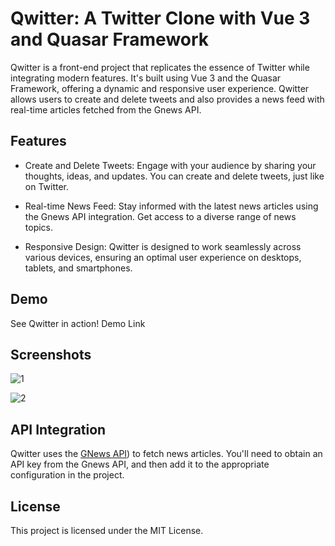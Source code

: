 # Qwitter: A Twitter Clone with Vue 3 and Quasar Framework
Qwitter is a front-end project that replicates the essence of Twitter while integrating modern features. It's built using Vue 3 and the Quasar Framework, offering a dynamic and responsive user experience. Qwitter allows users to create and delete tweets and also provides a news feed with real-time articles fetched from the Gnews API.

## Features
* Create and Delete Tweets: Engage with your audience by sharing your thoughts, ideas, and updates. You can create and delete tweets, just like on Twitter.

* Real-time News Feed: Stay informed with the latest news articles using the Gnews API integration. Get access to a diverse range of news topics.

* Responsive Design: Qwitter is designed to work seamlessly across various devices, ensuring an optimal user experience on desktops, tablets, and smartphones.

## Demo
See Qwitter in action! Demo Link

## Screenshots
![1](https://github.com/SahilBht/Qwitter/assets/88426479/b7230467-cad3-4f53-83e9-baffd47851e9)


![2](https://github.com/SahilBht/Qwitter/assets/88426479/70c760c0-2b12-4c9a-b368-674d4b1793a9)

## API Integration
Qwitter uses the [GNews API](https://gnews.io/docs/v4#introduction)) to fetch news articles. You'll need to obtain an API key from the Gnews API, and then add it to the appropriate configuration in the project.

## License
This project is licensed under the MIT License.
